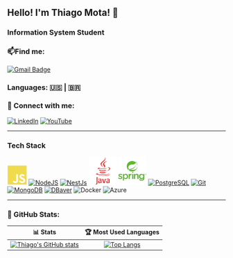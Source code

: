 ## Hello! I'm Thiago Mota! 👋

### Information System Student
### 📫Find me:
[![Gmail Badge](https://img.shields.io/badge/-thiago.jp.mota@gmail.com-006bed?style=flat-square&logo=Gmail&logoColor=white&link=mailto:SEU-EMAIL)](mailto:thiago.jp.mota@gmail.com)
### Languages: :us: | 🇧🇷

### 📌 Connect with me:
[![LinkedIn](https://img.shields.io/badge/LinkedIn-0077B5?style=for-the-badge&logo=linkedin&logoColor=white)](https://www.linkedin.com/in/thiago-dev-mota)
[![YouTube](https://img.shields.io/badge/YouTube-FF0000?style=for-the-badge&logo=youtube&logoColor=white)](https://www.youtube.com/@euthiagomota)

---
### Tech Stack
<a href="https://raw.githubusercontent.com/devicons/devicon/master/icons/javascript/javascript-plain.svg"><img src="https://raw.githubusercontent.com/devicons/devicon/master/icons/javascript/javascript-plain.svg" alt="JavaScript" width="45" height="45"/></a>
<a href=""><img src="https://www.svgrepo.com/show/452075/node-js.svg" alt="NodeJS" width="55" height="55"/></a>
<a href=""><img src="https://nestjs.com/logo-small-gradient.d792062c.svg" alt="NestJs" alt="NodeJS" width="50" height="50"/></a>
<a href="https://www.java.com/en/"><img src="https://raw.githubusercontent.com/devicons/devicon/master/icons/java/java-plain-wordmark.svg" alt="Java" width="65" height="65"/></a>
<a href="https://spring.io/projects/spring-boot"><img src="https://github.com/devicons/devicon/blob/master/icons/spring/spring-original-wordmark.svg" alt="Spring Boot" width="65" height="65"/></a>
<a href="#"><img src="https://uxwing.com/wp-content/themes/uxwing/download/brands-and-social-media/postgresql-icon.png" alt="PostgreSQL" width="50" height="50"/></a>
<a href=""><img src="https://avatars.githubusercontent.com/u/18133?s=200&v=4" alt="Git" width="50" height="50"/></a>
<a href=""><img src="https://www.svgrepo.com/show/331488/mongodb.svg" alt="MongoDB" width="50" height="50"/></a>
<a href=""><img src="https://dbeaver.io/wp-content/uploads/2015/09/beaver-head.png" alt="DBaver" width="50" height="50"/></a>
 <img src="https://cdn.worldvectorlogo.com/logos/docker.svg" alt="Docker" width="55" height="55"/>
 <img src="https://upload.wikimedia.org/wikipedia/commons/f/fa/Microsoft_Azure.svg" alt="Azure" width="50" height="50"/>

---

### 🚀 GitHub Stats:
| 📊 Stats | 🏆 Most Used Languages |
|:---:|:---:|
|[![Thiago's GitHub stats](https://github-readme-stats.vercel.app/api?username=euthiagomota&hide=issues&count_private=true&show_icons=true&theme=tokyonight)](https://github.com/anuraghazra/github-readme-stats)|[![Top Langs](https://github-readme-stats.vercel.app/api/top-langs/?username=euthiagomota&layout=compact&theme=tokyonight&hide=html,css,scss)](https://github.com/anuraghazra/github-readme-stats)|

